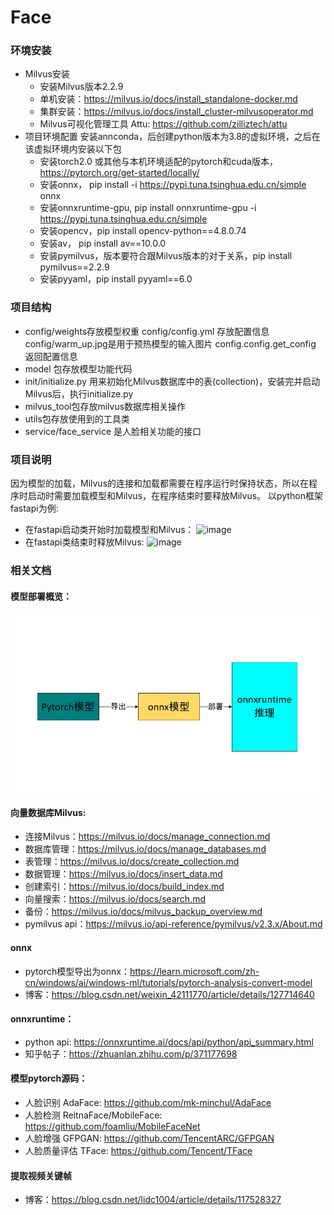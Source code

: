 # Face

### 环境安装
+ Milvus安装
  - 安装Milvus版本2.2.9
  - 单机安装：https://milvus.io/docs/install_standalone-docker.md
  - 集群安装：https://milvus.io/docs/install_cluster-milvusoperator.md
  - Milvus可视化管理工具 Attu: https://github.com/zilliztech/attu
+ 项目环境配置
  安装annconda，后创建python版本为3.8的虚拟环境，之后在该虚拟环境内安装以下包
  - 安装torch2.0 或其他与本机环境适配的pytorch和cuda版本，https://pytorch.org/get-started/locally/
  - 安装onnx， pip install -i https://pypi.tuna.tsinghua.edu.cn/simple onnx
  - 安装onnxruntime-gpu, pip install onnxruntime-gpu -i https://pypi.tuna.tsinghua.edu.cn/simple
  - 安装opencv，pip install opencv-python==4.8.0.74
  - 安装av， pip install av==10.0.0
  - 安装pymilvus，版本要符合跟Milvus版本的对于关系，pip install pymilvus==2.2.9
  - 安装pyyaml，pip install pyyaml==6.0
  


### 项目结构
+ config/weights存放模型权重 config/config.yml 存放配置信息 config/warm_up.jpg是用于预热模型的输入图片 config.config.get_config 返回配置信息
+ model 包存放模型功能代码
+ init/initialize.py 用来初始化Milvus数据库中的表(collection)，安装完并启动Milvus后，执行initialize.py
+ milvus_tool包存放milvus数据库相关操作
+ utils包存放使用到的工具类
+ service/face_service 是人脸相关功能的接口


### 项目说明
因为模型的加载，Milvus的连接和加载都需要在程序运行时保持状态，所以在程序时启动时需要加载模型和Milvus，在程序结束时要释放Milvus。
以python框架fastapi为例:
+ 在fastapi启动类开始时加载模型和Milvus：
  ![image](https://github.com/jieblue/Face/assets/53696774/7e68352b-6a77-45c5-a955-2a5067e9f289)
+ 在fastapi类结束时释放Milvus:
  ![image](https://github.com/jieblue/Face/assets/53696774/75d2ccb3-0c46-43d2-bf8e-2bd617dd1fc3)


### 相关文档

#### 模型部署概览：
  ![img.png](img.png)

#### 向量数据库Milvus:
  + 连接Milvus：https://milvus.io/docs/manage_connection.md
  + 数据库管理：https://milvus.io/docs/manage_databases.md
  + 表管理：https://milvus.io/docs/create_collection.md
  + 数据管理：https://milvus.io/docs/insert_data.md
  + 创建索引：https://milvus.io/docs/build_index.md
  + 向量搜索：https://milvus.io/docs/search.md
  + 备份：https://milvus.io/docs/milvus_backup_overview.md
  + pymilvus api：https://milvus.io/api-reference/pymilvus/v2.3.x/About.md

#### onnx
  + pytorch模型导出为onnx：https://learn.microsoft.com/zh-cn/windows/ai/windows-ml/tutorials/pytorch-analysis-convert-model
  + 博客：https://blog.csdn.net/weixin_42111770/article/details/127714640
#### onnxruntime：
  + python api: https://onnxruntime.ai/docs/api/python/api_summary.html
  + 知乎帖子：https://zhuanlan.zhihu.com/p/371177698

#### 模型pytorch源码：
  + 人脸识别 AdaFace: https://github.com/mk-minchul/AdaFace
  + 人脸检测 ReitnaFace/MobileFace: https://github.com/foamliu/MobileFaceNet
  + 人脸增强 GFPGAN: https://github.com/TencentARC/GFPGAN
  + 人脸质量评估 TFace: https://github.com/Tencent/TFace

#### 提取视频关键帧
  + 博客：https://blog.csdn.net/lidc1004/article/details/117528327




  
